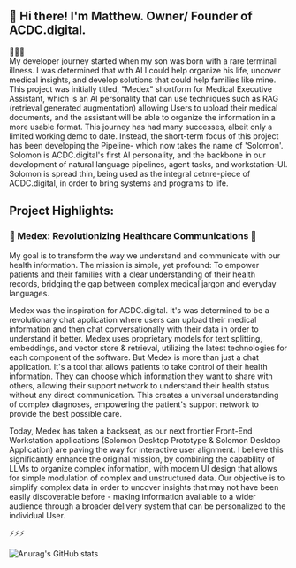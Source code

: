 ## 💾 Hi there! I'm Matthew. Owner/ Founder of ACDC.digital.


👋👋👋   
My developer journey started when my son was born with a rare terminall illness. I was determined that with AI I could help organize his life, uncover medical insights, and develop solutions that could help families like mine. This project was initially titled, "Medex" shortform for Medical Executive Assistant, which is an AI personality that can use techniques such as RAG (retrieval generated augmentation) allowing Users to upload their medical documents, and the assistant will be able to organize the information in a more usable format. This journey has had many successes, albeit only a limited working demo to date. Instead, the short-term focus of this project has been developing the Pipeline- which now takes the name of 'Solomon'. Solomon is ACDC.digital's first AI personality, and the backbone in our development of natural language pipelines, agent tasks, and workstation-UI. Solomon is spread thin, being used as the integral cetnre-piece of ACDC.digital, in order to bring systems and programs to life. 

<h2>Project Highlights:</h2>
<h3>🩻 Medex: Revolutionizing Healthcare Communications 🩻</h3>

My goal is to transform the way we understand and communicate with our health information. The mission is simple, yet profound: To empower patients and their families with a clear understanding of their health records, bridging the gap between complex medical jargon and everyday languages.

Medex was the inspiration for ACDC.digital. It's was determined to be a revolutionary chat application where users can upload their medical information and then chat conversationally with their data in order to understand it better. Medex uses proprietary models for text splitting, embeddings, and vector store & retrieval, utilizing the latest technologies for each component of the software. But Medex is more than just a chat application. It's a tool that allows patients to take control of their health information. They can choose which information they want to share with others, allowing their support network to understand their health status without any direct communication. This creates a universal understanding of complex diagnoses, empowering the patient's support network to provide the best possible care. 

Today, Medex has taken a backseat, as our next frontier Front-End Workstation applications (Solomon Desktop Prototype & Solomon Desktop Application) are paving the way for interactive user alignment. I believe this significantly enhance the original mission, by combining the capability of LLMs to organize complex information, with modern UI design that allows for simple modulation of complex and unstructured data. Our objective is to simplify complex data in order to uncover insights that may not have been easily discoverable before - making information available to a wider audience through a broader delivery system that can be personalized to the individual User. 

⚡⚡⚡

![Anurag's GitHub stats](https://github-readme-stats.vercel.app/api?username=acdc-digital&show_icons=true)
